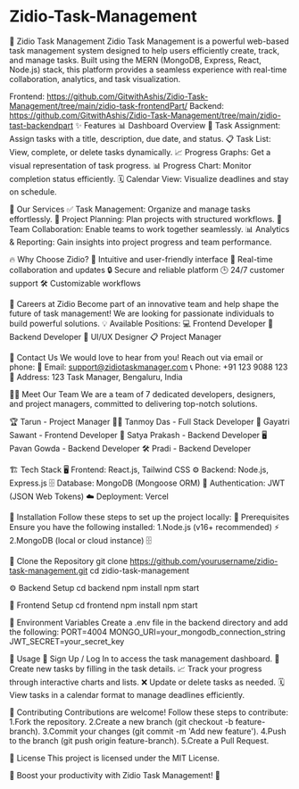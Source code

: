 ﻿# Zidio-Task-Management
🚀 Zidio Task Management Zidio Task Management is a powerful web-based task management system designed to help users efficiently create, track, and manage tasks. Built using the MERN (MongoDB, Express, React, Node.js) stack, this platform provides a seamless experience with real-time collaboration, analytics, and task visualization.

Frontend: https://github.com/GitwithAshis/Zidio-Task-Management/tree/main/zidio-task-frontendPart/ Backend: https://github.com/GitwithAshis/Zidio-Task-Management/tree/main/zidio-tast-backendpart
✨ Features 📊 Dashboard Overview 📝 Task Assignment: Assign tasks with a title, description, due date, and status. 📋 Task List: View, complete, or delete tasks dynamically. 📈 Progress Graphs: Get a visual representation of task progress. 📊 Progress Chart: Monitor completion status efficiently. 🗓️ Calendar View: Visualize deadlines and stay on schedule.

🔹 Our Services ✅ Task Management: Organize and manage tasks effortlessly. 📌 Project Planning: Plan projects with structured workflows. 👥 Team Collaboration: Enable teams to work together seamlessly. 📊 Analytics & Reporting: Gain insights into project progress and team performance.

🔥 Why Choose Zidio? 🚀 Intuitive and user-friendly interface 🔄 Real-time collaboration and updates 🔒 Secure and reliable platform 🕒 24/7 customer support 🛠️ Customizable workflows

💼 Careers at Zidio Become part of an innovative team and help shape the future of task management! We are looking for passionate individuals to build powerful solutions. 💡 Available Positions: 💻 Frontend Developer 🔧 Backend Developer 🎨 UI/UX Designer 📋 Project Manager

📩 Contact Us We would love to hear from you! Reach out via email or phone: 📧 Email: support@zidiotaskmanager.com 📞 Phone: +91 123 9088 123 📍 Address: 123 Task Manager, Bengaluru, India

👨‍💻 Meet Our Team We are a team of 7 dedicated developers, designers, and project managers, committed to delivering top-notch solutions.

🏆 Tarun - Project Manager 👨‍💻 Tanmoy Das - Full Stack Developer 🎨 Gayatri Sawant - Frontend Developer 🔧 Satya Prakash - Backend Developer 🖥️ Pavan Gowda - Backend Developer 🛠️ Pradi - Backend Developer

🏗️ Tech Stack 🖥️ Frontend: React.js, Tailwind CSS ⚙️ Backend: Node.js, Express.js 🗄️ Database: MongoDB (Mongoose ORM) 🔑 Authentication: JWT (JSON Web Tokens) ☁️ Deployment: Vercel

🔧 Installation Follow these steps to set up the project locally: 📌 Prerequisites Ensure you have the following installed: 1.Node.js (v16+ recommended) ⚡ 2.MongoDB (local or cloud instance) 🗄️

🔄 Clone the Repository git clone https://github.com/yourusername/zidio-task-management.git cd zidio-task-management

⚙️ Backend Setup cd backend npm install npm start

🎨 Frontend Setup cd frontend npm install npm start

🔑 Environment Variables Create a .env file in the backend directory and add the following: PORT=4004 MONGO_URI=your_mongodb_connection_string JWT_SECRET=your_secret_key

🎯 Usage 🔐 Sign Up / Log In to access the task management dashboard. 📝 Create new tasks by filling in the task details. 📈 Track your progress through interactive charts and lists. ❌ Update or delete tasks as needed. 🗓️ View tasks in a calendar format to manage deadlines efficiently.

🤝 Contributing Contributions are welcome! Follow these steps to contribute: 1.Fork the repository. 2.Create a new branch (git checkout -b feature-branch). 3.Commit your changes (git commit -m 'Add new feature'). 4.Push to the branch (git push origin feature-branch). 5.Create a Pull Request.

📜 License This project is licensed under the MIT License.

🚀 Boost your productivity with Zidio Task Management! 🚀
